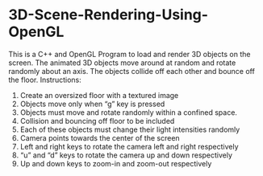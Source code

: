 # 3D-Scene-Rendering-Using-OpenGL

This is a C++ and OpenGL Program to load and render 3D objects on the screen. The animated 3D objects move around at random and rotate randomly about an axis. The objects collide off each other and bounce off the floor. 
Instructions:
1. Create an oversized floor with a textured image
2. Objects move only when “g” key is pressed
3. Objects must move and rotate randomly within a confined space. 
4. Collision and bouncing off floor to be included
5. Each of these objects must change their light intensities randomly 
6. Camera points towards the center of the screen
7. Left and right keys to rotate the camera left and right respectively
8. “u” and “d” keys to rotate the camera up and down respectively
9. Up and down keys to zoom-in and zoom-out respectively 

